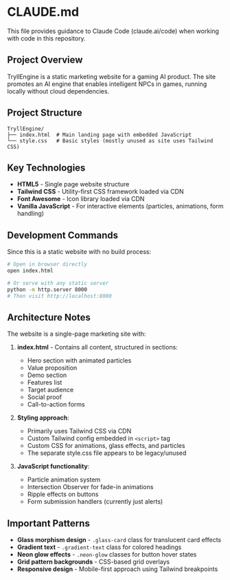 # CLAUDE.md

This file provides guidance to Claude Code (claude.ai/code) when working with code in this repository.

## Project Overview

TryllEngine is a static marketing website for a gaming AI product. The site promotes an AI engine that enables intelligent NPCs in games, running locally without cloud dependencies.

## Project Structure

```
TryllEngine/
├── index.html  # Main landing page with embedded JavaScript
└── style.css   # Basic styles (mostly unused as site uses Tailwind CSS)
```

## Key Technologies

- **HTML5** - Single page website structure
- **Tailwind CSS** - Utility-first CSS framework loaded via CDN
- **Font Awesome** - Icon library loaded via CDN
- **Vanilla JavaScript** - For interactive elements (particles, animations, form handling)

## Development Commands

Since this is a static website with no build process:

```bash
# Open in browser directly
open index.html

# Or serve with any static server
python -m http.server 8000
# Then visit http://localhost:8000
```

## Architecture Notes

The website is a single-page marketing site with:

1. **index.html** - Contains all content, structured in sections:
   - Hero section with animated particles
   - Value proposition
   - Demo section
   - Features list
   - Target audience
   - Social proof
   - Call-to-action forms

2. **Styling approach**:
   - Primarily uses Tailwind CSS via CDN
   - Custom Tailwind config embedded in `<script>` tag
   - Custom CSS for animations, glass effects, and particles
   - The separate style.css file appears to be legacy/unused

3. **JavaScript functionality**:
   - Particle animation system
   - Intersection Observer for fade-in animations
   - Ripple effects on buttons
   - Form submission handlers (currently just alerts)

## Important Patterns

- **Glass morphism design** - `.glass-card` class for translucent card effects
- **Gradient text** - `.gradient-text` class for colored headings
- **Neon glow effects** - `.neon-glow` classes for button hover states
- **Grid pattern backgrounds** - CSS-based grid overlays
- **Responsive design** - Mobile-first approach using Tailwind breakpoints